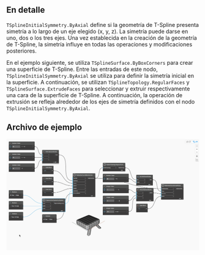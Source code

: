## En detalle
`TSplineInitialSymmetry.ByAxial` define si la geometría de T-Spline presenta simetría a lo largo de un eje elegido (x, y, z). La simetría puede darse en uno, dos o los tres ejes. Una vez establecida en la creación de la geometría de T-Spline, la simetría influye en todas las operaciones y modificaciones posteriores.

En el ejemplo siguiente, se utiliza `TSplineSurface.ByBoxCorners` para crear una superficie de T-Spline. Entre las entradas de este nodo, `TSplineInitialSymmetry.ByAxial` se utiliza para definir la simetría inicial en la superficie. A continuación, se utilizan `TSplineTopology.RegularFaces` y `TSplineSurface.ExtrudeFaces` para seleccionar y extruir respectivamente una cara de la superficie de T-Spline. A continuación, la operación de extrusión se refleja alrededor de los ejes de simetría definidos con el nodo `TSplineInitialSymmetry.ByAxial`.

## Archivo de ejemplo

![Example](./Autodesk.DesignScript.Geometry.TSpline.TSplineInitialSymmetry.ByAxial_img.gif)
